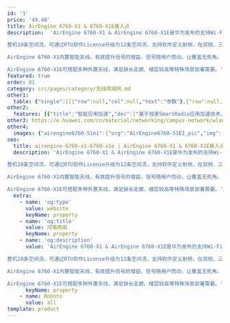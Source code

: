 ```yaml
---
id: '1'
price: '49.40'
title: AirEngine 6760-X1 & 6760-X1E接入点
description:  'AirEngine 6760-X1 & AirEngine 6760-X1E是华为发布的支持Wi-Fi 6（802.11ax）标准的室内AP。适用于中大型企业办公、教育、制造等场景。

整机10条空间流，可通过RTU软件License升级为12条空间流，支持软件定义射频，在双频、三频以及双频+独立扫描射频三种模式间切换，以灵活满足高干扰或高密接入等多种场景的需求。 支持10GE光/电上行，便于客户灵活部署，有效节约客户投资。

AirEngine 6760-X1内置智能天线，有效提升信号的增益，信号随用户而动，让覆盖无死角。

AirEngine 6760-X1E可搭配多种外置天线，满足狭长走廊、楼层较高等特殊场景部署需要。'
featured: true
order: 81
category: src/pages/category/无线局域网.md
other1: 
  table: {"single":[[{"row":null,"col":null,"text":"参数"},{"row":null,"col":null,"text":"AirEngine 6760-X1 & 6760-X1E"}],[{"row":null,"col":null,"text":"尺寸（ 宽 x 深 x 高）"},{"row":null,"col":null,"text":"220mm×220mm×61mm"}],[{"row":null,"col":null,"text":"电源输入"},{"row":null,"col":null,"text":"DC：48V±10%\nPoE供电：满足802.3bt以太网供电标准"}],[{"row":null,"col":null,"text":"最大用户数"},{"row":null,"col":null,"text":"≤1024（双射频模式）\n≤1152（三射频模式）\n说明： 使用环境不同实际用户数存在差异。"}],[{"row":null,"col":null,"text":"接口"},{"row":null,"col":null,"text":"1x10GE + 1xGE电口 + 1x10GE SFP+光口"}],[{"row":null,"col":null,"text":"物联网"},{"row":null,"col":null,"text":"内置物联网插槽"}],[{"row":null,"col":null,"text":"工作温度"},{"row":null,"col":null,"text":" -10℃ ～+50℃"}],[{"row":null,"col":null,"text":"天线类型"},{"row":null,"col":null,"text":"AirEngine 6760-X1：内置智能天线\nAirEngine 6760-X1E：外置天线"}],[{"row":null,"col":null,"text":"MIMO:空间流"},{"row":null,"col":null,"text":"基础能力：\n2.4GHz: 4×4:4, 5GHz: 6×6:6\nRTU License 升级：\n2.4GHz: 4×4:4, 5GHz: 8×8:8\n2.4GHz: 4×4:4, 5GHz-0: 4×4:4, 5GHz-1: 4×4:4"}],[{"row":null,"col":null,"text":"无线协议"},{"row":null,"col":null,"text":"802.11a/b/g/n/ac/ac Wave2/ax"}],[{"row":null,"col":null,"text":"最高速率"},{"row":null,"col":null,"text":"基础能力：8.35Gbps\nRTU License 升级：10.75Gbps"}]]}
other2:
  features: [{"title":"智能应用加速","dec":["基于独家SmartRadio应用加速技术，智能感知VR/AR/游戏等时延敏感类应用，确保多用户并发场景下，业务时延低至10ms，长时间体验无眩晕、无卡顿。"]},{"title":"智能天线","dec":["内置独家双频共口面智能天线，自动抑制干扰，覆盖半径提升20%，同位置信号强度提升100%，给用户带来稳定无死角的覆盖"]},{"title":"物联网扩展","dec":["默认支持蓝牙5.0，此外通过内置双IoT插槽设计以及USB接口，可在一台AP上灵活支持多种物联网协议，如：RFID，ZigBee等，满足各类物联网终端的接入需求"]}]
other3: https://e.huawei.com/cn/material/networking/campus-network/wlan/30b80550222c44e8a311b67a0e870b9c
other4:
  images: {"airengine6760-51ei":{"org":"AirEngine6760-51EI_pic","img":["front_left.webp","front_right.webp","front_top.webp","left.webp","rear_left.webp","rear_right.webp","rear_top.webp","right.webp","top.webp"]}}
seo:
  title: airengine-6760-x1-6760-x1e | AirEngine 6760-X1 & 6760-X1E接入点 | AirEngine 6700 系列 | 室内接入点 | 无线局域网 | 企业网络
  description: 'AirEngine 6760-X1 & AirEngine 6760-X1E是华为发布的支持Wi-Fi 6（802.11ax）标准的室内AP。适用于中大型企业办公、教育、制造等场景。

整机10条空间流，可通过RTU软件License升级为12条空间流，支持软件定义射频，在双频、三频以及双频+独立扫描射频三种模式间切换，以灵活满足高干扰或高密接入等多种场景的需求。 支持10GE光/电上行，便于客户灵活部署，有效节约客户投资。

AirEngine 6760-X1内置智能天线，有效提升信号的增益，信号随用户而动，让覆盖无死角。

AirEngine 6760-X1E可搭配多种外置天线，满足狭长走廊、楼层较高等特殊场景部署需要。'
  extra:
    - name: 'og:type'
      value: website
      keyName: property
    - name: 'og:title'
      value: 河南网田
      keyName: property
    - name: 'og:description'
      value: 'AirEngine 6760-X1 & AirEngine 6760-X1E是华为发布的支持Wi-Fi 6（802.11ax）标准的室内AP。适用于中大型企业办公、教育、制造等场景。

整机10条空间流，可通过RTU软件License升级为12条空间流，支持软件定义射频，在双频、三频以及双频+独立扫描射频三种模式间切换，以灵活满足高干扰或高密接入等多种场景的需求。 支持10GE光/电上行，便于客户灵活部署，有效节约客户投资。

AirEngine 6760-X1内置智能天线，有效提升信号的增益，信号随用户而动，让覆盖无死角。

AirEngine 6760-X1E可搭配多种外置天线，满足狭长走廊、楼层较高等特殊场景部署需要。'
      keyName: property
    - name: Robots
      value: all
template: product
---
```

